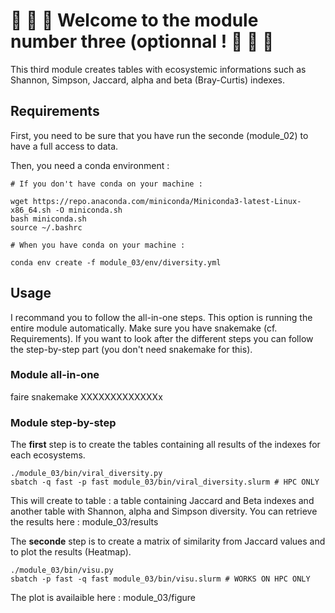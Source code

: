 # 🎈 🎈 🎈 Welcome to the module number three (optionnal ! 🎈 🎈 🎈 

This third module creates tables with ecosystemic informations such as Shannon, Simpson, Jaccard, alpha and beta (Bray-Curtis) indexes.

## Requirements

First, you need to be sure that you have run the seconde (module_02) to have a full access to data.

Then, you need a conda environment :
```
# If you don't have conda on your machine :

wget https://repo.anaconda.com/miniconda/Miniconda3-latest-Linux-x86_64.sh -O miniconda.sh
bash miniconda.sh
source ~/.bashrc

# When you have conda on your machine :

conda env create -f module_03/env/diversity.yml
```


## Usage

I recommand you to follow the all-in-one steps. This option is running the entire module automatically. Make sure you have snakemake (cf. Requirements).
If you want to look after the different steps you can follow the step-by-step part (you don't need snakemake for this).

### Module all-in-one

faire snakemake XXXXXXXXXXXXXx 

### Module step-by-step

The **first** step is to create the tables containing all results of the indexes for each ecosystems.
```
./module_03/bin/viral_diversity.py
sbatch -q fast -p fast module_03/bin/viral_diversity.slurm # HPC ONLY
```
This will create to table : a table containing Jaccard and Beta indexes and another table with Shannon, alpha and Simpson diversity.
You can retrieve the results here : module_03/results

The **seconde** step is to create a matrix of similarity from Jaccard values and to plot the results (Heatmap).
```
./module_03/bin/visu.py
sbatch -p fast -q fast module_03/bin/visu.slurm # WORKS ON HPC ONLY
```
The plot is availaible here : module_03/figure

